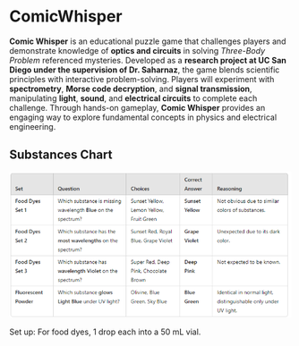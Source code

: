 # ComicWhisper
**Comic Whisper** is an educational puzzle game that challenges players and demonstrate knowledge of **optics and circuits** in solving _Three-Body Problem_ referenced mysteries. Developed as a **research project at UC San Diego under the supervision of Dr. Saharnaz**, the game blends scientific principles with interactive problem-solving. Players will experiment with **spectrometry**, **Morse code decryption**, and **signal transmission**, manipulating **light**, **sound**, and **electrical circuits** to complete each challenge. Through hands-on gameplay, **Comic Whisper** provides an engaging way to explore fundamental concepts in physics and electrical engineering.

## Substances Chart
<p align="center">
  <img src="images/substances_chart.png" alt="substances setup">
</p>

Set up: For food dyes, 1 drop each into a 50 mL vial.
